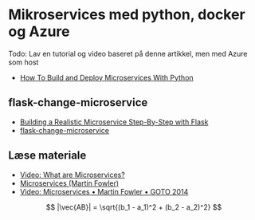 # Mikroservices med python, docker og Azure

Todo: Lav en tutorial og video baseret på denne artikkel, men med Azure som host
* [How To Build and Deploy Microservices With Python](https://kinsta.com/blog/python-microservices/)

## flask-change-microservice

* [Building a Realistic Microservice Step-By-Step with Flask](https://www.youtube.com/watch?v=QauGyIdGiNc)
* [flask-change-microservice](https://github.com/noahgift/flask-change-microservice/tree/main)


## Læse materiale

* [Video: What are Microservices?](https://www.youtube.com/watch?v=CdBtNQZH8a4)
* [Microservices (Martin Fowler)](https://martinfowler.com/articles/microservices.html)
* [Video: Microservices • Martin Fowler • GOTO 2014](https://www.youtube.com/watch?v=wgdBVIX9ifA)


$$
|\vec{AB}| = \sqrt{(b_1 - a_1)^2 + (b_2 - a_2)^2}
$$
